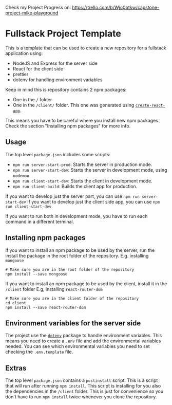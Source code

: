 Check my Project Progress on: https://trello.com/b/Wjo0btkw/capstone-project-mike-playground

# Fullstack Project Template

This is a template that can be used to create a new repository for
a fullstack application using:

- NodeJS and Express for the server side
- React for the client side
- prettier
- dotenv for handling environment variables

Keep in mind this is repository contains 2 npm packages:

- One in the `/` folder
- One in the `/client/` folder. This one was generated using [`create-react-app`](https://create-react-app.dev/).

This means you have to be careful where you install new npm packages.
Check the section "Installing npm packages" for more info.

## Usage

The top level `package.json` includes some scripts:

- `npm run server-start-prod`: Starts the server in production mode.
- `npm run server-start-dev`: Starts the server in development mode, using `nodemon`
- `npm run client-start-dev`: Starts the client in development mode.
- `npm run client-build`: Builds the client app for production.

If you want to develop just the server part, you can use `npm run server-start-dev`
If you want to develop just the client side app, you can use `npm run client-start-dev`

If you want to run both in development mode, you have to run each command in a different terminal.

## Installing npm packages

If you want to install an npm package to be used by the server, run the install the package
in the root folder of the repository.
E.g. installing `mongoose`

```
# Make sure you are in the root folder of the repository
npm install --save mongoose
```

If you want to install an npm package to be used by the client, install it in the `/client` folder
E.g, installing `react-router-dom`

```
# Make sure you are in the client folder of the repository
cd client
npm install --save react-router-dom
```

## Environment variables for the server side

The project use the [`dotenv`](https://www.npmjs.com/package/dotenv) package to handle environment variables.
This means you need to create a `.env` file and add the environmental variables needed.
You can see which environmental variables you need to set checking the `.env.template` file.

## Extras

The top level `package.json` contains a `postinstall` script. This is a script that will run after
running `npm install`. This script is installing for you also the dependencies in the `/client` folder.
This is just for convenience so you don't have to run `npm install` twice whenever you clone the repository.
